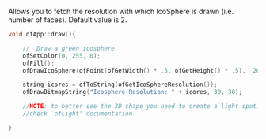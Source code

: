Allows you to fetch the resolution with which IcoSphere is drawn (i.e. number of faces). Default value is 2.

```cpp
void ofApp::draw(){

    //  Draw a green icosphere
    ofSetColor(0, 255, 0);
    ofFill();
    ofDrawIcoSphere(ofPoint(ofGetWidth() * .5, ofGetHeight() * .5),  200);

    string icores = ofToString(ofGetIcoSphereResolution());
    ofDrawBitmapString("Icosphere Resolution: " + icores, 30, 30);

    //NOTE: to better see the 3D shape you need to create a light spot...
    //check `ofLight' documentation

}

```
